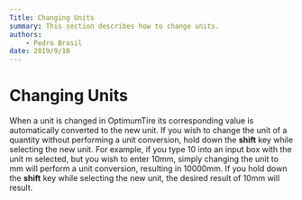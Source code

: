 ```yaml
---
Title: Changing Units
summary: This section describes how to change units.
authors:
    - Pedro Brasil   
date: 2019/9/10
---
```


# Changing Units

When a unit is changed in OptimumTire its corresponding value is automatically converted to the new unit. If you wish to change the unit of a quantity without performing a unit conversion, hold down the __shift__ key while selecting the new unit. For example, if you type 10 into an input box with the unit m selected, but you wish to enter 10mm, simply changing the unit to mm will perform a unit conversion, resulting in 10000mm. If you hold down the __shift__ key while selecting the new unit, the desired result of 10mm will result.
